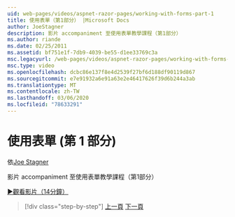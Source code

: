 ```yaml
---
uid: web-pages/videos/aspnet-razor-pages/working-with-forms-part-1
title: 使用表單（第1部分） |Microsoft Docs
author: JoeStagner
description: 影片 accompaniment 至使用表單教學課程（第1部分）
ms.author: riande
ms.date: 02/25/2011
ms.assetid: bf751e1f-7db9-4039-be55-d1ee33769c3a
msc.legacyurl: /web-pages/videos/aspnet-razor-pages/working-with-forms-part-1
msc.type: video
ms.openlocfilehash: dcbc86e137f8e4d2539f27bf6d188df90119d867
ms.sourcegitcommit: e7e91932a6e91a63e2e46417626f39d6b244a3ab
ms.translationtype: MT
ms.contentlocale: zh-TW
ms.lasthandoff: 03/06/2020
ms.locfileid: "78633291"
---
```

# <a name="working-with-forms-part-1"></a>使用表單 (第 1 部分)

依[Joe Stagner](https://github.com/JoeStagner)

影片 accompaniment 至使用表單教學課程（第1部分）

[&#9654;觀看影片（14分鐘）](https://channel9.msdn.com/Blogs/ASP-NET-Site-Videos/working-with-forms-(part-1))

> [!div class="step-by-step"]
> [上一頁](creating-a-consistent-look-part-2.md)
> [下一頁](working-with-forms-part-2.md)
